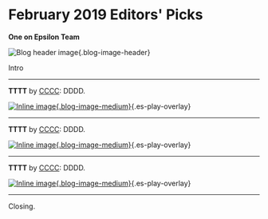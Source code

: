 # February 2019 Editors' Picks

**One on Epsilon Team**

![Blog header image](https://es-app.com/assets/mrmr19.jpg){.blog-image-header}

Intro

---
**TTTT** by [CCCC](url): DDDD.


[![Inline image](https://i.ytimg.com/vi/F_0yfvm0UoU/mqdefault.jpg
){.blog-image-medium}](https://epsilonstream.com/video/vm0uou/){.es-play-overlay}

---
**TTTT** by [CCCC](url): DDDD.

[![Inline image](https://i.ytimg.com/vi/VsQ-OPIZ5kg/mqdefault.jpg
){.blog-image-medium}](https://epsilonstream.com/video/piz5kg/){.es-play-overlay}

---
**TTTT** by [CCCC](url): DDDD.

[![Inline image](https://i.ytimg.com/vi/b_uvofsYl9s/mqdefault.jpg
){.blog-image-medium}](https://epsilonstream.com/video/fsyl9s/){.es-play-overlay}

---

Closing.